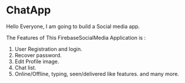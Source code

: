 # ChatApp
Hello Everyone, I am going to build a Social media app.

The Features of This FirebaseSocialMedia Application is :

1. User Registration and login.
2. Recover password.
3. Edit Profile image.
4. Chat list.
5. Online/Offline, typing, seen/delivered like features.
  and many more.
